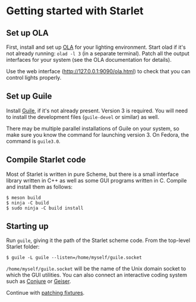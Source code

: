 Getting started with Starlet
============================

Set up OLA
----------
First, install and set up [OLA](https://openlighting.org) for your lighting
environment. Start olad if it's not already running: `olad -l 3` (in a separate
terminal).  Patch all the output interfaces for your system (see the OLA
documentation for details).

Use the web interface (http://127.0.0.1:9090/ola.html) to check that you can
control lights properly.


Set up Guile
------------
Install [Guile](https://www.gnu.org/software/guile/), if it's not already
present.  Version 3 is required.  You will need to install the development
files (`guile-devel` or similar) as well.

There may be multiple parallel installations of Guile on your system, so make
sure you know the command for launching version 3.  On Fedora, the command is
`guile3.0`.


Compile Starlet code
--------------------
Most of Starlet is written in pure Scheme, but there is a small interface
library written in C++ as well as some GUI programs written in C.  Compile and
install them as follows:

```
$ meson build
$ ninja -C build
$ sudo ninja -C build install
```


Starting up
-----------

Run `guile`, giving it the path of the Starlet scheme code.  From the top-level
Starlet folder:

```
$ guile -L guile --listen=/home/myself/guile.socket
```

`/home/myself/guile.socket` will be the name of the Unix domain socket to which
the GUI utilities.  You can also connect an interactive coding system such as
[Conjure](https://conjure.fun/) or [Geiser](http://www.nongnu.org/geiser/).

Continue with [patching fixtures](docs/patching.rst).


